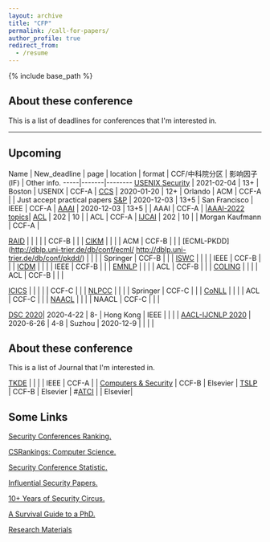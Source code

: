 ```yaml
---
layout: archive
title: "CFP"
permalink: /call-for-papers/
author_profile: true
redirect_from:
  - /resume
---
```


{% include base_path %}

## About these conference

This is a list of deadlines for conferences that I'm interested in.

---

## Upcoming

Name | New_deadline | page | location | format | CCF/中科院分区 | 影响因子(IF) | Other info.
-----|-------|--------
[USENIX Security](https://www.usenix.org/conferences/byname/108) | 2021-02-04 | 13+ | Boston | USENIX | CCF-A | 
[CCS](https://www.sigsac.org/ccs/CCS2020/) | 2020-01-20  | 12+ | Orlando | ACM | CCF-A | | Just accept practical papers
[S&P](http://www.ieee-security.org/TC/SP2021/) | 2020-12-03  | 13+5 | San Francisco | IEEE | CCF-A | 
[AAAI](http://dblp.uni-trier.de/db/conf/aaai/) | 2020-12-03  | 13+5 |   | AAAI | CCF-A | |[AAAI-2022 topics](https://aaai.org/Conferences/AAAI-22/ws22workshops/)| 
[ACL](http://dblp.uni-trier.de/db/conf/acl/) | 202  | 10 |   | ACL | CCF-A | 
[IJCAI](http://dblp.uni-trier.de/db/conf/ijcai/) | 202  | 10 |   | Morgan Kaufmann | CCF-A | 


[RAID](http://dblp.uni-trier.de/db/conf/raid/) | | | | | CCF-B | | |
[CIKM](http://dblp.uni-trier.de/db/conf/cikm/) | | | | ACM | CCF-B | | |
[ECML-PKDD](http://dblp.uni-trier.de/db/conf/ecml/ http://dblp.uni-trier.de/db/conf/pkdd/)  | | | | Springer | CCF-B | | |
[ISWC](http://dblp.uni-trier.de/db/conf/semweb/)  | | | | IEEE | CCF-B | |  |
[ICDM](http://dblp.uni-trier.de/db/conf/icdm/) | | | | IEEE | CCF-B | |  |
[EMNLP](http://dblp.uni-trier.de/db/conf/emnlp/) | | | | ACL | CCF-B | |  |
[COLING](http://dblp.uni-trier.de/db/conf/coling/) | | | | ACL | CCF-B | |  |

[ICICS](http://dblp.uni-trier.de/db/conf/icics/)  | | | | | CCF-C | | |
[NLPCC](https://dblp.uni-trier.de/db/conf/nlpcc/) | | | | Springer | CCF-C | |  |
[CoNLL](http://dblp.uni-trier.de/db/conf/conll) | | | | ACL | CCF-C | |  |
[NAACL](http://dblp.uni-trier.de/db/conf/naacl/) | | | | NAACL | CCF-C | |  |

[DSC 2020](https://www4.comp.polyu.edu.hk/~icdsc2020/CFP.html)| 2020-4-22 | 8- | Hong Kong | IEEE | | | |
[AACL-IJCNLP 2020](http://aacl2020.org/) | 2020-6-26 | 4-8 | Suzhou | 2020-12-9 | | | |


## About these conference

This is a list of Journal that I'm interested in.

[TKDE](http://dblp.uni-trier.de/db/journals/tkde/)  |   |  |  | IEEE | CCF-A | | 
[Computers & Security](http://dblp.uni-trier.de/db/journals/compsec/) | CCF-B | Elsevier | 
[TSLP](http://dblp.uni-trier.de/db/journals/tslp/) | CCF-B | Elsevier | 
#[ATCI]() |  | Elsevier| 

## Some Links
[Security Conferences Ranking.](http://jianying.space/conference-ranking.html)

[CSRankings: Computer Science.](http://csrankings.org/#/index?all&us)

[Security Conference Statistic.](https://people.engr.tamu.edu/guofei/sec_conf_stat.htm)

[Influential Security Papers.](https://www.sec.cs.tu-bs.de/~konrieck/topnotch/)

[10+ Years of Security Circus.](http://s3.eurecom.fr/~balzarot/notes/top4_v1/)

[A Survival Guide to a PhD.](http://karpathy.github.io/2016/09/07/phd/)

[Research Materials](https://github.com/secdr/research-method)

